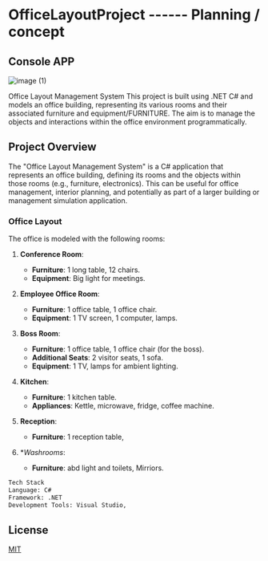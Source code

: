 # OfficeLayoutProject ------ Planning / concept
## Console APP
![image (1)](https://github.com/user-attachments/assets/fc926af8-c197-4ed4-afd4-5b261c139ae3)

Office Layout Management System
This project is built using .NET C# and models an office building, representing its various rooms and their associated furniture and equipment/FURNITURE. The aim is to manage the objects and interactions within the office environment programmatically.



## Project Overview

The "Office Layout Management System" is a C# application that represents an office building, defining its rooms and the objects within those rooms (e.g., furniture, electronics). This can be useful for office management, interior planning, and potentially as part of a larger building or management simulation application.

### Office Layout

The office is modeled with the following rooms:

1. **Conference Room**:
   - **Furniture**: 1 long table, 12 chairs.
   - **Equipment**: Big light for meetings.
   
2. **Employee Office Room**:
   - **Furniture**: 1 office table, 1 office chair.
   - **Equipment**: 1 TV screen, 1 computer, lamps.
   
3. **Boss Room**:
   - **Furniture**: 1 office table, 1 office chair (for the boss).
   - **Additional Seats**: 2 visitor seats, 1 sofa.
   - **Equipment**: 1 TV, lamps for ambient lighting.

4. **Kitchen**:
   - **Furniture**: 1 kitchen table.
   - **Appliances**: Kettle, microwave, fridge, coffee machine.
     
5. **Reception**:
   - **Furniture**: 1 reception table,
  
5. **Washrooms*:
   - **Furniture**: abd light and toilets, Mirriors.

 

```bash
Tech Stack
Language: C#
Framework: .NET
Development Tools: Visual Studio,
```

## License

[MIT](https://choosealicense.com/licenses/mit/)
